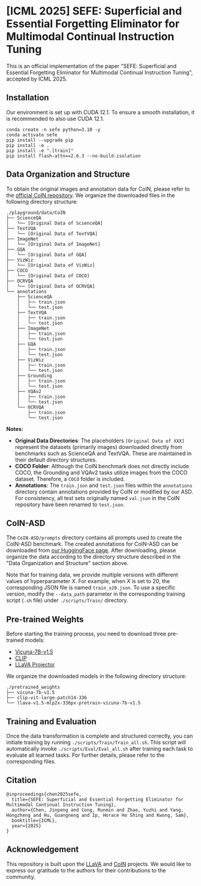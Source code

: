 # [ICML 2025] SEFE: Superficial and Essential Forgetting Eliminator for Multimodal Continual Instruction Tuning

This is an official implementation of the paper "SEFE: Superficial and Essential Forgetting Eliminator for Multimodal Continual Instruction Tuning", accepted by ICML 2025.

## Installation
Our environment is set up with CUDA 12.1. To ensure a smooth installation, it is recommended to also use CUDA 12.1.
```Shell
conda create -n sefe python=3.10 -y
conda activate sefe
pip install --upgrade pip
pip install -e .
pip install -e ".[train]"
pip install flash-attn==2.6.3 --no-build-isolation
```

## Data Organization and Structure

To obtain the original images and annotation data for CoIN, please refer to the [official CoIN repository](https://github.com/zackschen/CoIN). We organize the downloaded files in the following directory structure:

```
./playground/data/CoIN
├── ScienceQA
│   └── [Original Data of ScienceQA]
├── TextVQA
│   └── [Original Data of TextVQA]
├── ImageNet
│   └── [Original Data of ImageNet]
├── GQA
│   └── [Original Data of GQA]
├── VizWiz
│   └── [Original Data of VizWiz]
├── COCO
│   └── [Original Data of COCO]
├── OCRVQA
│   └── [Original Data of OCRVQA]
└── annotations
    ├── ScienceQA
    │   ├── train.json
    │   └── test.json
    ├── TextVQA
    │   ├── train.json
    │   └── test.json
    ├── ImageNet
    │   ├── train.json
    │   └── test.json
    ├── GQA
    │   ├── train.json
    │   └── test.json
    ├── VizWiz
    │   ├── train.json
    │   └── test.json
    ├── Grounding
    │   ├── train.json
    │   └── test.json
    ├── VQAv2
    │   ├── train.json
    │   └── test.json
    └── OCRVQA
        ├── train.json
        └── test.json
```
**Notes:**
- **Original Data Directories**: The placeholders `[Original Data of XXX]` represent the datasets (primarily images) downloaded directly from benchmarks such as ScienceQA and TextVQA. These are maintained in their default directory structures.
- **COCO Folder**: Although the CoIN benchmark does not directly include COCO, the Grounding and VQAv2 tasks utilize images from the COCO dataset. Therefore, a `COCO` folder is included.
- **Annotations**: The `train.json` and `test.json` files within the `annotations` directory contain annotations provided by CoIN or modified by our ASD. For consistency, all test sets originally named `val.json` in the CoIN repository have been renamed to `test.json`.

## CoIN-ASD
The `CoIN-ASD/prompts` directory contains all prompts used to create the CoIN-ASD benchmark. The created annotations for CoIN-ASD can be downloaded from [our HuggingFace page](https://huggingface.co/datasets/jinpeng0528/CoIN-ASD). After downloading, please organize the data according to the directory structure described in the "Data Organization and Structure" section above.

Note that for training data, we provide multiple versions with different values of hyperparameter $X$. For example, when $X$ is set to $20$, the corresponding JSON file is named `train_x20.json`. To use a specific version, modify the `--data_path` parameter in the corresponding training script (`.sh` file) under `./scripts/Train/` directory.

## Pre-trained Weights
Before starting the training process, you need to download three pre-trained models:
- [Vicuna-7B-v1.5](https://huggingface.co/lmsys/vicuna-7b-v1.5)
- [CLIP](https://huggingface.co/openai/clip-vit-large-patch14-336)
- [LLaVA Projector](https://huggingface.co/liuhaotian/llava-v1.5-mlp2x-336px-pretrain-vicuna-7b-v1.5)

We organize the downloaded models in the following directory structure:
```
./pretrained_weights
├── vicuna-7b-v1.5
├── clip-vit-large-patch14-336
└── llava-v1.5-mlp2x-336px-pretrain-vicuna-7b-v1.5
```

## Training and Evaluation
Once the data transformation is complete and structured correctly, you can initiate training by running `./scripts/Train/Train_all.sh`. This script will automatically invoke `./scripts/Eval/Eval_all.sh` after training each task to evaluate all learned tasks. For further details, please refer to the corresponding files.

## Citation
```
@inproceedings{chen2025sefe,
  title={SEFE: Superficial and Essential Forgetting Eliminator for Multimodal Continual Instruction Tuning},
  author={Chen, Jinpeng and Cong, Runmin and Zhao, Yuzhi and Yang, Hongzheng and Hu, Guangneng and Ip, Horace Ho Shing and Kwong, Sam},
  booktitle={ICML},
  year={2025}
}
```

## Acknowledgement
This repository is built upon the [LLaVA](https://github.com/haotian-liu/LLaVA) and [CoIN](https://github.com/zackschen/CoIN) projects. We would like to express our gratitude to the authors for their contributions to the community.
